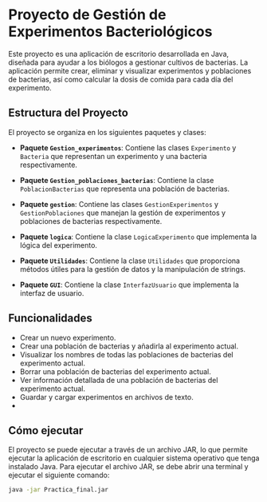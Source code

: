 # Proyecto de Gestión de Experimentos Bacteriológicos

Este proyecto es una aplicación de escritorio desarrollada en Java, diseñada para ayudar a los biólogos a gestionar cultivos de bacterias. La aplicación permite crear, eliminar y visualizar experimentos y poblaciones de bacterias, así como calcular la dosis de comida para cada día del experimento.

## Estructura del Proyecto

El proyecto se organiza en los siguientes paquetes y clases:

- **Paquete `Gestion_experimentos`**: Contiene las clases `Experimento` y `Bacteria` que representan un experimento y una bacteria respectivamente.

- **Paquete `Gestion_poblaciones_bacterias`**: Contiene la clase `PoblacionBacterias` que representa una población de bacterias.

- **Paquete `gestion`**: Contiene las clases `GestionExperimentos` y `GestionPoblaciones` que manejan la gestión de experimentos y poblaciones de bacterias respectivamente.

- **Paquete `logica`**: Contiene la clase `LogicaExperimento` que implementa la lógica del experimento.

- **Paquete `Utilidades`**: Contiene la clase `Utilidades` que proporciona métodos útiles para la gestión de datos y la manipulación de strings.

- **Paquete `GUI`**: Contiene la clase `InterfazUsuario` que implementa la interfaz de usuario.

## Funcionalidades

- Crear un nuevo experimento.
- Crear una población de bacterias y añadirla al experimento actual.
- Visualizar los nombres de todas las poblaciones de bacterias del experimento actual.
- Borrar una población de bacterias del experimento actual.
- Ver información detallada de una población de bacterias del experimento actual.
- Guardar y cargar experimentos en archivos de texto.
- 
## Cómo ejecutar

El proyecto se puede ejecutar a través de un archivo JAR, lo que permite ejecutar la aplicación de escritorio en cualquier sistema operativo que tenga instalado Java. Para ejecutar el archivo JAR, se debe abrir una terminal y ejecutar el siguiente comando:

```bash
java -jar Practica_final.jar

